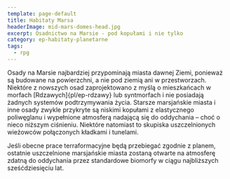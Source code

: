```yaml
---
template: page-default
title: Habitaty Marsa
headerImage: mid-mars-domes-head.jpg
excerpt: Osadnictwo na Marsie - pod kopułami i nie tylko
category: ep-habitaty-planetarne
tags: 
  - rpg
---
```

Osady na Marsie najbardziej przypominają miasta dawnej Ziemi, ponieważ są budowane na powierzchni, a nie pod ziemią ani w przestworzach. Niektóre z nowszych osad zaprojektowano z myślą o mieszkańcach w morfach [Rdzawych]{pl/ep-rdzawy} lub syntmorfach i nie posiadają żadnych systemów podtrzymywania życia. Starsze marsjańskie miasta i inne osady zwykle przykryte są niskimi kopułami z elastycznego poliwęglanu i wypełnione atmosferą nadającą się do oddychania – choć o nieco niższym ciśnieniu. Niektóre natomiast to skupiska uszczelnionych wieżowców połączonych kładkami i tunelami. 

Jeśli obecne prace terraformacyjne będą przebiegać zgodnie z planem, ostatnie uszczelnione marsjańskie miasta zostaną otwarte na atmosferę zdatną do oddychania przez standardowe biomorfy w ciągu najbliższych sześćdziesięciu lat.

